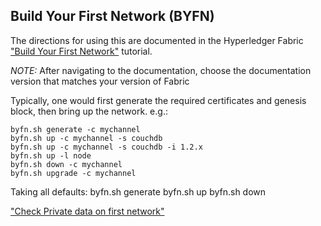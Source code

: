 ## Build Your First Network (BYFN)

The directions for using this are documented in the Hyperledger Fabric
["Build Your First Network"](http://hyperledger-fabric.readthedocs.io/en/latest/build_network.html) tutorial.

*NOTE:* After navigating to the documentation, choose the documentation version that matches your version of Fabric

 Typically, one would first generate the required certificates and 
 genesis block, then bring up the network. e.g.:

 	byfn.sh generate -c mychannel
 	byfn.sh up -c mychannel -s couchdb
    byfn.sh up -c mychannel -s couchdb -i 1.2.x
 	byfn.sh up -l node
 	byfn.sh down -c mychannel
    byfn.sh upgrade -c mychannel

 Taking all defaults:
 	byfn.sh generate
 	byfn.sh up
 	byfn.sh down

["Check Private data on first network"](https://hyperledger-fabric.readthedocs.io/en/release-1.2/private_data_tutorial.html?highlight=private%20data)